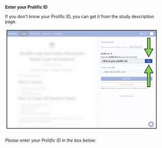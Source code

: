 **Enter your Prolific ID**

If you don't know your Prolific ID, you can get it from the study description page.

![Prolific ID Instructions](shared/id_instructions/Prolific_ID.jpg)

_Please enter your Prolific ID in the box below:_
